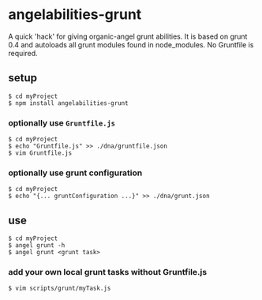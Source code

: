 # angelabilities-grunt

A quick 'hack' for giving organic-angel grunt abilities. It is based on grunt 0.4 and autoloads all grunt modules found in node_modules. No Gruntfile is required.

## setup

    $ cd myProject
    $ npm install angelabilities-grunt

### optionally use `Gruntfile.js`

    $ cd myProject
    $ echo "Gruntfile.js" >> ./dna/gruntfile.json
    $ vim Gruntfile.js

### optionally use grunt configuration

    $ cd myProject
    $ echo "{... gruntConfiguration ...}" >> ./dna/grunt.json

## use

    $ cd myProject
    $ angel grunt -h 
    $ angel grunt <grunt task>

### add your own local grunt tasks without Gruntfile.js

    $ vim scripts/grunt/myTask.js